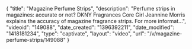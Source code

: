 {
    "title": "Magazine Perfume Strips",
    "description": "Perfume strips in magazines: accurate or not? DKNY Fragrances Core Girl Jeannine Morris explains the accuracy of magazine fragrance strips. For more informat...",
    "videoid": "149088",
    "date_created": "1396392211",
    "date_modified": "1418181234",
    "type": "captivate",
    "layout": "video",
    "url": "\/v\/magazine-perfume-strips\/149088"
}